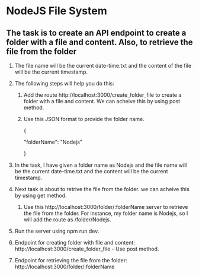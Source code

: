 # NodeJS File System

## **The task is to create an API endpoint to create a folder with a file and content. Also, to retrieve the file from the folder**

1. The file name will be the current date-time.txt and the content of the file will be the current timestamp.
 
2. The following steps will help you do this:
 
   1. Add the route http://localhost:3000/create_folder_file to create a folder with a file and content. We can acheive this by using post method.

    2. Use this JSON format to provide the folder name.

          {

         "folderName": "Nodejs"

          }

3. In the task, I have given a folder name as Nodejs and the file name will be the current date-time.txt and the content will be the current timestamp.

4. Next task is about to retrive the file from the folder. we can acheive this by using get method.

    1. Use this http://localhost:3000/folder/:folderName server to retrieve the file from the folder. For instance, my folder name is Nodejs, so I will add the route as /folder/Nodejs.

5. Run the server using npm run dev.
6. Endpoint for creating folder with file and content: http://localhost:3000/create_folder_file - Use post method.
7. Endpoint for retrieving the file from the folder: http://localhost:3000/folder/:folderName



    


